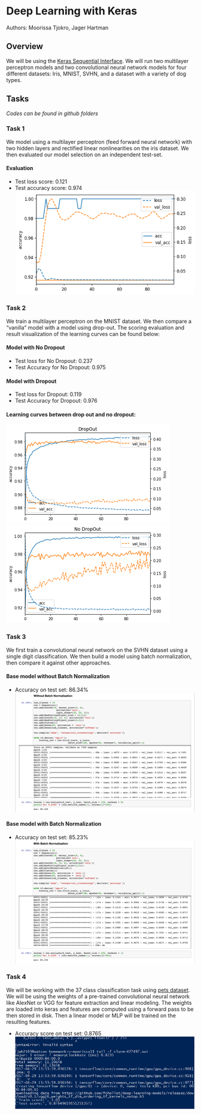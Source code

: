 # Deep Learning with Keras
Authors: Moorissa Tjokro, Jager Hartman

## Overview
We will be using the [Keras Sequential Interface](https://keras.io/getting-started/sequential-model-guide/). We will run two multilayer perceptron models and two convolutional neural network models for four different datasets: Iris, MNIST, SVHN, and a dataset with a variety of dog types.

## Tasks
*Codes can be found in github folders*

### Task 1
We model using a multilayer perceptron (feed forward neural network) with two hidden layers and rectified linear nonlinearities on the iris dataset. We then evaluated our model selection on an independent test-set.

#### Evaluation
* Test loss score: 0.121
* Test accuracy score: 0.974
![](task1/task1.png)


### Task 2
We train a multilayer perceptron on the MNIST dataset. We then compare a “vanilla” model with a model using drop-out. The scoring evaluation and result visualization of the learning curves can be found below:

#### Model with No Dropout
* Test loss for No Dropout: 0.237
* Test Accuracy for No Dropout: 0.975

#### Model with Dropout
* Test loss for Dropout: 0.119
* Test Accuracy for Dropout: 0.976

#### Learning curves between drop out and no dropout:
![Dropout](task2/task2a.png)
![No Dropout](task2/task2b.png)


### Task 3
We first train a convolutional neural network on the SVHN dataset using a single digit classification. We then build a model using batch normalization, then compare it against other approaches.

#### Base model without Batch Normalization
* Accuracy on test set: 86.34%
![Without Batch](task3/task3_withoutBatch.png)

#### Base model with Batch Normalization
* Accuracy on test set: 85.23%
![With Batch](task3/task3_withBatch.png)


### Task 4
We will be working with the 37 class classification task using [pets dataset](http://www.robots.ox.ac.uk/~vgg/data/pets/). We will be using the weights of a pre-trained convolutional neural network like AlexNet or VGG for feature extraction and linear modeling. The weights are loaded into keras and features are computed using a forward pass to be then stored in disk. Then a linear model or MLP will be trained on the resulting features.

* Accuracy score on test set: 0.8765
![](task4/task4.png)
